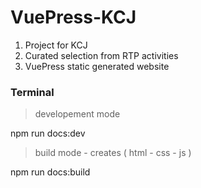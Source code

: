 # VuePress-KCJ

1. Project for KCJ
2. Curated selection from RTP activities
3. VuePress static generated website

### Terminal

> developement mode

npm run docs:dev

> build mode - creates ( html - css - js )

npm run docs:build

